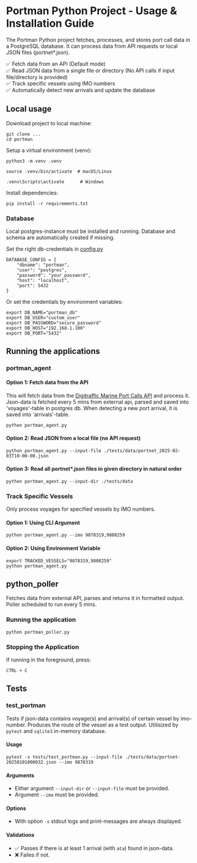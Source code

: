 # Portman Python Project - Usage & Installation Guide

The Portman Python project fetches, processes, and stores port call data in a PostgreSQL database.
It can process data from API requests or local JSON files (portnet*.json).

✅ Fetch data from an API (Default mode)\
✅ Read JSON data from a single file or directory (No API calls if input file/directory is provided)\
✅ Track specific vessels using IMO numbers\
✅ Automatically detect new arrivals and update the database

## Local usage
Download project to local machine:

```
git clone ...
cd portman
```

Setup a virtual environment (venv):

```
python3 -m venv .venv
```
```
source .venv/bin/activate  # macOS/Linux
```

```
.venv\Scripts\activate      # Windows
```

Install dependencies:

```
pip install -r requirements.txt
```

### Database

Local postgres-instance must be installed and running. Database and schema are automatically created if missing.

Set the right db-credentials in [config.py](config.py) 
```
DATABASE_CONFIG = {
    "dbname": "portman",
    "user": "postgres",
    "password": "your_password",
    "host": "localhost",
    "port": 5432
}
```

Or set the credentials by environment variables:

```
export DB_NAME="portman_db"
export DB_USER="custom_user"
export DB_PASSWORD="secure_password"
export DB_HOST="192.168.1.100"
export DB_PORT="5432"
```

## Running the applications
### portman_agent

#### Option 1: Fetch data from the API
This will fetch data from the [Digitraffic Marine Port Calls API](https://meri.digitraffic.fi/swagger/#/Port%20Call%20V1/listAllPortCalls) and process it. Json-data is fetched every 5 mins from external api, parsed and saved into 'voyages'-table in postgres db. When detecting a new port arrival, it is saved into 'arrivals'-table.

`python portman_agent.py`

#### Option 2: Read JSON from a local file (no API request)

`python portman_agent.py --input-file ./tests/data/portnet_2025-02-03T10-00-00.json`

#### Option 3: Read all portnet*.json files in given directory in natural order

`python portman_agent.py --input-dir ./tests/data`

### Track Specific Vessels
Only process voyages for specified vessels by IMO numbers.

#### Option 1: Using CLI Argument

`python portman_agent.py --imo 9878319,9808259`

#### Option 2: Using Environment Variable

```
export TRACKED_VESSELS="9878319,9808259"
python portman_agent.py
```

## python_poller
Fetches data from external API, parses and returns it in formatted output. Poller scheduled to run every 5 mins.
### Running the application
`python portman_poller.py`

### Stopping the Application
If running in the foreground, press:
```
CTRL + C
```

## Tests

### test_portman
Tests if json-data contains voyage(s) and arrival(s) of certain vessel by imo-number. 
Produces the route of the vessel as a test output. Utilisized by `pytest` and `sqlite3` in-memory database. 

#### Usage
```
pytest -s tests/test_portman.py --input-file ./tests/data/portnet-20250101000032.json --imo 9878319
```

#### Arguments
- Either argument `--input-dir` or `--input-file` must be provided.
- Argument `--imo` must be provided.

#### Options
- With option `-s` stdout logs and print-messages are always displayed. 

#### Validations
- ✅ Passes if there is at least 1 arrival (with `ata`) found in json-data.
- ❌ Failes if not.